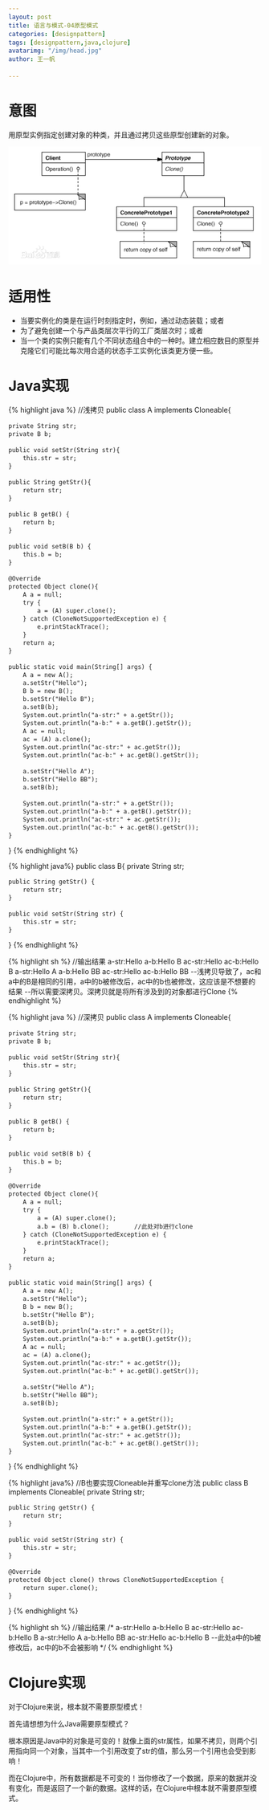 ```yaml
---
layout: post
title: 语言与模式-04原型模式
categories: [designpattern]
tags: [designpattern,java,clojure]
avatarimg: "/img/head.jpg"
author: 王一帆

---
```


# 意图

用原型实例指定创建对象的种类，并且通过拷贝这些原型创建新的对象。

![](/assets/designpattern/prototype.jpg)

# 适用性

- 当要实例化的类是在运行时刻指定时，例如，通过动态装载；或者
- 为了避免创建一个与产品类层次平行的工厂类层次时；或者
- 当一个类的实例只能有几个不同状态组合中的一种时。建立相应数目的原型并克隆它们可能比每次用合适的状态手工实例化该类更方便一些。

# Java实现

{% highlight java %}
//浅拷贝
public class A implements Cloneable{

    private String str;
    private B b;

    public void setStr(String str){
        this.str = str;
    }

    public String getStr(){
        return str;
    }

    public B getB() {
        return b;
    }

    public void setB(B b) {
        this.b = b;
    }

    @Override
    protected Object clone(){
        A a = null;
        try {
            a = (A) super.clone();
        } catch (CloneNotSupportedException e) {
            e.printStackTrace();
        }
        return a;
    }

    public static void main(String[] args) {
        A a = new A();
        a.setStr("Hello");
        B b = new B();
        b.setStr("Hello B");
        a.setB(b);
        System.out.println("a-str:" + a.getStr());
        System.out.println("a-b:" + a.getB().getStr());
        A ac = null;
        ac = (A) a.clone();
        System.out.println("ac-str:" + ac.getStr());
        System.out.println("ac-b:" + ac.getB().getStr());

        a.setStr("Hello A");
        b.setStr("Hello BB");
        a.setB(b);

        System.out.println("a-str:" + a.getStr());
        System.out.println("a-b:" + a.getB().getStr());
        System.out.println("ac-str:" + ac.getStr());
        System.out.println("ac-b:" + ac.getB().getStr());
    }
}
{% endhighlight %}

<!-- more -->

{% highlight java%}
public class B{
     private String str;

    public String getStr() {
        return str;
    }

    public void setStr(String str) {
        this.str = str;
    }
}
{% endhighlight %}

{% highlight sh %}
//输出结果
a-str:Hello
a-b:Hello B
ac-str:Hello
ac-b:Hello B
a-str:Hello A
a-b:Hello BB
ac-str:Hello
ac-b:Hello BB       --浅拷贝导致了，ac和a中的B是相同的引用，a中的b被修改后，ac中的b也被修改，这应该是不想要的结果
                    --所以需要深拷贝。深拷贝就是将所有涉及到的对象都进行Clone
{% endhighlight %}

{% highlight java %}
//深拷贝
public class A implements Cloneable{

    private String str;
    private B b;

    public void setStr(String str){
        this.str = str;
    }

    public String getStr(){
        return str;
    }

    public B getB() {
        return b;
    }

    public void setB(B b) {
        this.b = b;
    }

    @Override
    protected Object clone(){
        A a = null;
        try {
            a = (A) super.clone();
            a.b = (B) b.clone();       //此处对b进行clone
        } catch (CloneNotSupportedException e) {
            e.printStackTrace();
        }
        return a;
    }

    public static void main(String[] args) {
        A a = new A();
        a.setStr("Hello");
        B b = new B();
        b.setStr("Hello B");
        a.setB(b);
        System.out.println("a-str:" + a.getStr());
        System.out.println("a-b:" + a.getB().getStr());
        A ac = null;
        ac = (A) a.clone();
        System.out.println("ac-str:" + ac.getStr());
        System.out.println("ac-b:" + ac.getB().getStr());

        a.setStr("Hello A");
        b.setStr("Hello BB");
        a.setB(b);

        System.out.println("a-str:" + a.getStr());
        System.out.println("a-b:" + a.getB().getStr());
        System.out.println("ac-str:" + ac.getStr());
        System.out.println("ac-b:" + ac.getB().getStr());
    }
}
{% endhighlight %}

{% highlight java%}
//B也要实现Cloneable并重写clone方法
public class B implements Cloneable{
     private String str;

    public String getStr() {
        return str;
    }

    public void setStr(String str) {
        this.str = str;
    }

    @Override
    protected Object clone() throws CloneNotSupportedException {
        return super.clone();
    }
}
{% endhighlight %}

{% highlight sh %}
//输出结果
/*
a-str:Hello
a-b:Hello B
ac-str:Hello
ac-b:Hello B
a-str:Hello A
a-b:Hello BB
ac-str:Hello
ac-b:Hello B        --此处a中的b被修改后，ac中的b不会被影响
*/
{% endhighlight %}

# Clojure实现

对于Clojure来说，根本就不需要原型模式！

首先请想想为什么Java需要原型模式？

根本原因是Java中的对象是可变的！就像上面的str属性，如果不拷贝，则两个引用指向同一个对象，当其中一个引用改变了str的值，那么另一个引用也会受到影响！

而在Clojure中，所有数据都是不可变的！当你修改了一个数据，原来的数据并没有变化，而是返回了一个新的数据。这样的话，在Clojure中根本就不需要原型模式。
